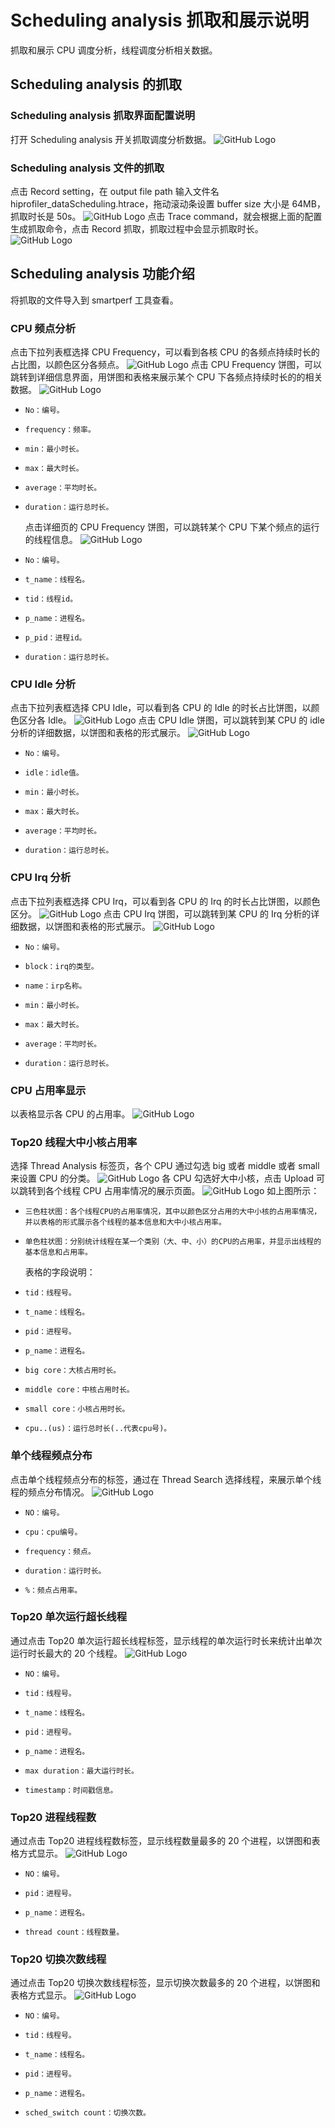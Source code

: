# Scheduling analysis 抓取和展示说明

抓取和展示 CPU 调度分析，线程调度分析相关数据。

## Scheduling analysis 的抓取

### Scheduling analysis 抓取界面配置说明

打开 Scheduling analysis 开关抓取调度分析数据。
![GitHub Logo](../../figures/Schedulinganalysis/scheduset.jpg)

### Scheduling analysis 文件的抓取

点击 Record setting，在 output file path 输入文件名 hiprofiler_dataScheduling.htrace，拖动滚动条设置 buffer size 大小是 64MB，抓取时长是 50s。
![GitHub Logo](../../figures/Schedulinganalysis/schedusetting.jpg)
点击 Trace command，就会根据上面的配置生成抓取命令，点击 Record 抓取，抓取过程中会显示抓取时长。
![GitHub Logo](../../figures/Schedulinganalysis/scheduexcuting.jpg)

## Scheduling analysis 功能介绍

将抓取的文件导入到 smartperf 工具查看。

### CPU 频点分析

点击下拉列表框选择 CPU Frequency，可以看到各核 CPU 的各频点持续时长的占比图，以颜色区分各频点。
![GitHub Logo](../../figures/Schedulinganalysis/CPUFrequencychart.jpg)
点击 CPU Frequency 饼图，可以跳转到详细信息界面，用饼图和表格来展示某个 CPU 下各频点持续时长的的相关数据。
![GitHub Logo](../../figures/Schedulinganalysis/CPUFrequencydetailinfo.jpg)

-     No：编号。
-     frequency：频率。
-     min：最小时长。
-     max：最大时长。
-     average：平均时长。
-     duration：运行总时长。
  点击详细页的 CPU Frequency 饼图，可以跳转某个 CPU 下某个频点的运行的线程信息。
  ![GitHub Logo](../../figures/Schedulinganalysis/CPUFrequencythreaddetail.jpg)
-     No：编号。
-     t_name：线程名。
-     tid：线程id。
-     p_name：进程名。
-     p_pid：进程id。
-     duration：运行总时长。

### CPU Idle 分析

点击下拉列表框选择 CPU Idle，可以看到各 CPU 的 Idle 的时长占比饼图，以颜色区分各 Idle。
![GitHub Logo](../../figures/Schedulinganalysis/CPUidlechart.jpg)
点击 CPU Idle 饼图，可以跳转到某 CPU 的 idle 分析的详细数据，以饼图和表格的形式展示。
![GitHub Logo](../../figures/Schedulinganalysis/CPUidledetailinfo.jpg)

-     No：编号。
-     idle：idle值。
-     min：最小时长。
-     max：最大时长。
-     average：平均时长。
-     duration：运行总时长。

### CPU Irq 分析

点击下拉列表框选择 CPU Irq，可以看到各 CPU 的 Irq 的时长占比饼图，以颜色区分。
![GitHub Logo](../../figures/Schedulinganalysis/CPUirqchart.jpg)
点击 CPU Irq 饼图，可以跳转到某 CPU 的 Irq 分析的详细数据，以饼图和表格的形式展示。
![GitHub Logo](../../figures/Schedulinganalysis/CPUirqdetailinfo.jpg)

-     No：编号。
-     block：irq的类型。
-     name：irp名称。
-     min：最小时长。
-     max：最大时长。
-     average：平均时长。
-     duration：运行总时长。

### CPU 占用率显示

以表格显示各 CPU 的占用率。
![GitHub Logo](../../figures/Schedulinganalysis/CPUusagechart.jpg)

### Top20 线程大中小核占用率

选择 Thread Analysis 标签页，各个 CPU 通过勾选 big 或者 middle 或者 small 来设置 CPU 的分类。
![GitHub Logo](../../figures/Schedulinganalysis/CPUsetting.jpg)
各 CPU 勾选好大中小核，点击 Upload 可以跳转到各个线程 CPU 占用率情况的展示页面。
![GitHub Logo](../../figures/Schedulinganalysis/CPUdetailsetting.jpg)
如上图所示：

-     三色柱状图：各个线程CPU的占用率情况，其中以颜色区分占用的大中小核的占用率情况，并以表格的形式展示各个线程的基本信息和大中小核占用率。
-     单色柱状图：分别统计线程在某一个类别（大、中、小）的CPU的占用率，并显示出线程的基本信息和占用率。
  表格的字段说明：
-     tid：线程号。
-     t_name：线程名。
-     pid：进程号。
-     p_name：进程名。
-     big core：大核占用时长。
-     middle core：中核占用时长。
-     small core：小核占用时长。
-     cpu..(us)：运行总时长(..代表cpu号)。

### 单个线程频点分布

点击单个线程频点分布的标签，通过在 Thread Search 选择线程，来展示单个线程的频点分布情况。
![GitHub Logo](../../figures/Schedulinganalysis/CPUfrequencybythread.jpg)

-     NO：编号。
-     cpu：cpu编号。
-     frequency：频点。
-     duration：运行时长。
-     %：频点占用率。

### Top20 单次运行超长线程

通过点击 Top20 单次运行超长线程标签，显示线程的单次运行时长来统计出单次运行时长最大的 20 个线程。
![GitHub Logo](../../figures/Schedulinganalysis/Top20Threadduration.jpg)

-     NO：编号。
-     tid：线程号。
-     t_name：线程名。
-     pid：进程号。
-     p_name：进程名。
-     max duration：最大运行时长。
-     timestamp：时间戳信息。

### Top20 进程线程数

通过点击 Top20 进程线程数标签，显示线程数量最多的 20 个进程，以饼图和表格方式显示。
![GitHub Logo](../../figures/Schedulinganalysis/Top20Threadnum.jpg)

-     NO：编号。
-     pid：进程号。
-     p_name：进程名。
-     thread count：线程数量。

### Top20 切换次数线程

通过点击 Top20 切换次数线程标签，显示切换次数最多的 20 个进程，以饼图和表格方式显示。
![GitHub Logo](../../figures/Schedulinganalysis/Top20swtichcount.jpg)

-     NO：编号。
-     tid：线程号。
-     t_name：线程名。
-     pid：进程号。
-     p_name：进程名。
-     sched_switch count：切换次数。
